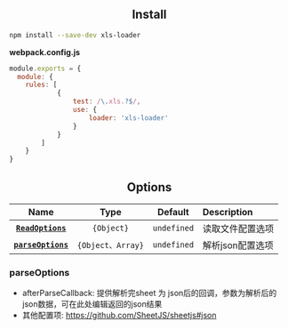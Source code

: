 
<h2 align="center">Install</h2>

```bash
npm install --save-dev xls-loader
```

**webpack.config.js**
```js
module.exports = {
  module: {
    rules: [
            {
                test: /\.xls.?$/,
                use: {
                    loader: 'xls-loader'
                }
            }
        ]
    }
}
```

<h2 align="center">Options</h2>

|Name|Type|Default|Description|
|:--:|:--:|:-----:|:----------|
|**[`ReadOptions`](#https://github.com/SheetJS/sheetjs#parsing-options)**|`{Object}`|`undefined`|读取文件配置选项|
|**[`parseOptions`](#parseOptions)**|`{Object、Array}`|`undefined`|解析json配置选项|

### parseOptions
- afterParseCallback: 提供解析完sheet 为 json后的回调，参数为解析后的json数据，可在此处编辑返回的json结果
- 其他配置项: https://github.com/SheetJS/sheetjs#json
